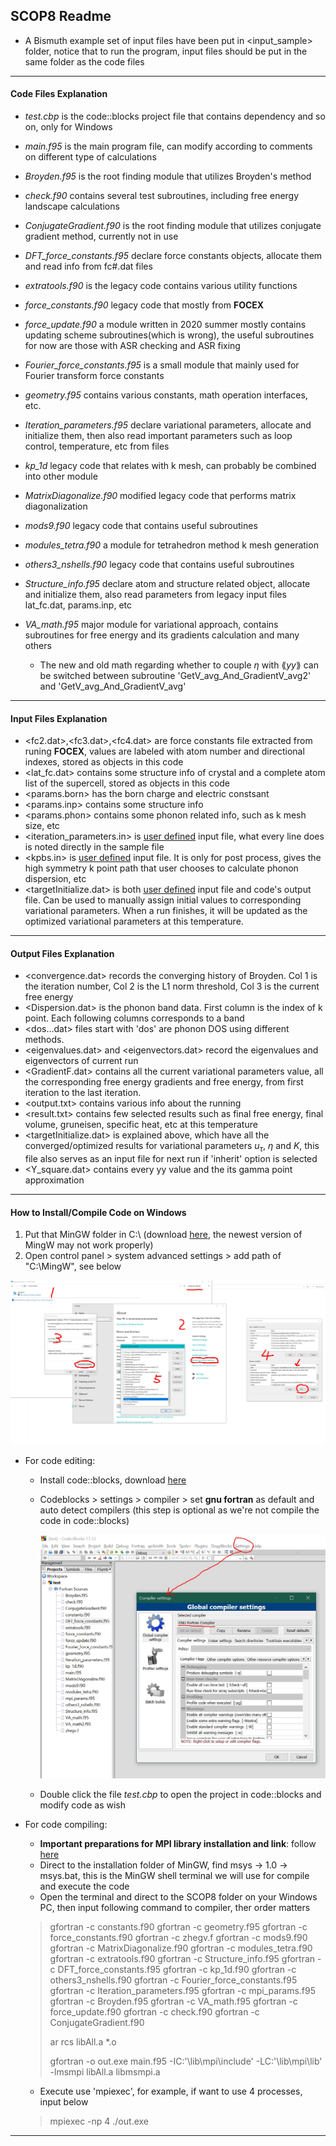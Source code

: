 ## SCOP8 Readme

- A Bismuth example set of input files have been put in <input_sample> folder, notice that to run the program, input files should be put in the same folder as the code files

---

#### Code Files Explanation

- *test.cbp* is the code::blocks project file that contains dependency and so on, only for Windows

- *main.f95* is the main program file, can modify according to comments on different type of calculations
- *Broyden.f95* is the root finding module that utilizes Broyden's method
- *check.f90* contains several test subroutines, including free energy landscape calculations
- *ConjugateGradient.f90* is the root finding module that utilizes conjugate gradient method, currently not in use
- *DFT_force_constants.f95* declare force constants objects, allocate them and read info from fc#.dat files
- *extratools.f90* is the legacy code contains various utility functions
- *force_constants.f90* legacy code that mostly from **FOCEX**
- *force_update.f90* a module written in 2020 summer mostly contains updating scheme subroutines(which is wrong), the useful subroutines for now are those with ASR checking and ASR fixing
- *Fourier_force_constants.f95* is a small module that mainly used for Fourier transform force constants
- *geometry.f95* contains various constants, math operation interfaces, etc.
- *Iteration_parameters.f95* declare variational parameters, allocate and initialize them, then also read important parameters such as loop control, temperature, etc from files
- *kp_1d* legacy code that relates with k mesh, can probably be combined into other module
- *MatrixDiagonalize.f90* modified legacy code that performs matrix diagonalization
- *mods9.f90* legacy code that contains useful subroutines
- *modules_tetra.f90* a module for tetrahedron method k mesh generation
- *others3_nshells.f90* legacy code that contains useful subroutines
- *Structure_info.f95* declare atom and structure related object, allocate and initialize them, also read parameters from legacy input files lat_fc.dat, params.inp, etc
- *VA_math.f95* major module for variational approach, contains subroutines for free energy and its gradients calculation and many others
  - The new and old math regarding whether to couple $\eta$ with $\lang yy\rang$ can be switched between subroutine 'GetV_avg_And_GradientV_avg2' and 'GetV_avg_And_GradientV_avg' 


---

#### Input Files Explanation

- <fc2.dat>,<fc3.dat>,<fc4.dat> are force constants file extracted from runing **FOCEX**, values are labeled with atom number and directional indexes, stored as objects in this code
- <lat_fc.dat> contains some structure info of crystal and a complete atom list of the supercell, stored as objects in this code
- <params.born> has the born charge and electric constsant
- <params.inp> contains some structure info
- <params.phon> contains some phonon related info, such as k mesh size, etc
- <iteration_parameters.in> is <u>user defined</u> input file, what every line does is noted directly in the sample file
- <kpbs.in> is <u>user defined</u> input file. It is only for post process, gives the high symmetry k point path that user chooses to calculate phonon dispersion, etc
- <targetInitialize.dat> is both <u>user defined</u> input file and code's output file. Can be used to manually assign initial values to corresponding variational parameters. When a run finishes, it will be updated as the optimized variational parameters at this temperature.

---

#### Output Files Explanation

- <convergence.dat> records the converging history of Broyden. Col 1 is the iteration number, Col 2 is the L1 norm threshold, Col 3 is the current free energy
- <Dispersion.dat> is the phonon band data. First column is the index of k point. Each following columns corresponds to a band
- <dos...dat> files start with 'dos' are phonon DOS using different methods.
- <eigenvalues.dat> and <eigenvectors.dat> record the eigenvalues and eigenvectors of current run
- <GradientF.dat> contains all the current variational parameters value, all the corresponding free energy gradients and free energy, from first iteration to the last iteration.
- <output.txt> contains various info about the running
- <result.txt> contains few selected results such as final free energy, final volume, gruneisen, specific heat, etc at this temperature
- <targetInitialize.dat> is explained above, which have all the converged/optimized results for variational parameters $u_\tau$, $\eta$ and $K$, this file also serves as an input file for next run if 'inherit' option is selected
- <Y_square.dat> contains every yy value and the its gamma point approximation

---

#### How to Install/Compile Code on Windows

1. Put that MinGW folder in C:\ (download [here](https://drive.google.com/file/d/1mdHpw7Eac_hwmtHLrHkKdj9zlLljesz8/view?usp=sharing), the newest version of MingW may not work properly) 
2. Open control panel > system advanced settings > add path of "C:\MingW", see below

<img src="img\how.JPG" style="zoom:50%;" />

- For code editing:

  - Install code::blocks, download [here](www.codeblocks.org/downloads/)

  - Codeblocks > settings > compiler > set **gnu fortran** as default and auto detect compilers (this step is optional as we're not compile the code in code::blocks)

    <img src="img\how2.JPG" style="zoom:50%;" />

  - Double click the file *test.cbp* to open the project in code::blocks and modify code as wish

- For code compiling:

  - **Important preparations for MPI library installation and link**: follow [here](https://abhila.sh/writing/3/mpi_instructions.html)
  - Direct to the installation folder of MinGW, find msys -> 1.0 -> msys.bat, this is the MinGW shell terminal we will use for compile and execute the code
  - Open the terminal and direct to the SCOP8 folder on your Windows PC, then input following command to compiler, ther order matters

  > gfortran -c constants.f90
  > gfortran -c geometry.f95
  > gfortran -c force_constants.f90
  > gfortran -c zhegv.f
  > gfortran -c mods9.f90
  > gfortran -c MatrixDiagonalize.f90
  > gfortran -c modules_tetra.f90
  > gfortran -c extratools.f90
  > gfortran -c Structure_info.f95
  > gfortran -c DFT_force_constants.f95
  > gfortran -c kp_1d.f90
  > gfortran -c others3_nshells.f90
  > gfortran -c Fourier_force_constants.f95
  > gfortran -c Iteration_parameters.f95
  > gfortran -c mpi_params.f95
  > gfortran -c Broyden.f95
  > gfortran -c VA_math.f95
  > gfortran -c force_update.f90
  > gfortran -c check.f90
  > gfortran -c ConjugateGradient.f90
  >
  > ar rcs libAll.a *.o
  >
  > gfortran -o out.exe main.f95 -IC:'\lib\mpi\include' -LC:'\lib\mpi\lib' -lmsmpi libAll.a libmsmpi.a

  - Execute use 'mpiexec', for example, if want to use 4 processes, input below

  > mpiexec -np 4 ./out.exe

---

